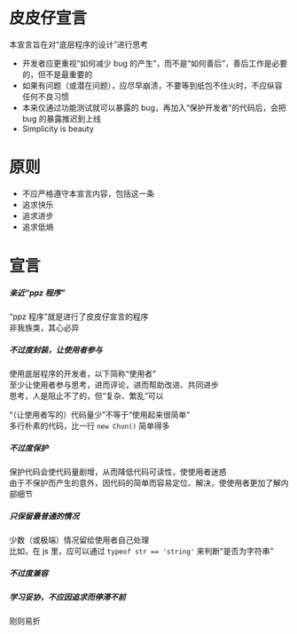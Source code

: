# 皮皮仔宣言
本宣言旨在对“底层程序的设计”进行思考  
+ 开发者应更重视“如何减少 bug 的产生”，而不是“如何善后”，善后工作是必要的，但不是最重要的  
+ 如果有问题（或潜在问题），应尽早崩溃，不要等到纸包不住火时，不应纵容任何不良习惯  
+ 本来仅通过功能测试就可以暴露的 bug，再加入“保护开发者”的代码后，会把 bug 的暴露推迟到上线  
+ Simplicity is beauty

# 原则
+ 不应严格遵守本宣言内容，包括这一条
+ 追求快乐
+ 追求进步
+ 追求低熵

# 宣言
##### 亲近“ppz 程序”
“ppz 程序”就是进行了皮皮仔宣言的程序  
非我族类，其心必异  

##### 不过度封装，让使用者参与  
使用底层程序的开发者，以下简称“使用者”  
至少让使用者参与思考，进而评论，进而帮助改进、共同进步  
思考，人是阻止不了的，但“复杂、繁乱”可以  

“（让使用者写的）代码量少”不等于“使用起来很简单”  
多行朴素的代码，比一行 ```new Chun()``` 简单得多  

##### 不过度保护
保护代码会使代码量剧增，从而降低代码可读性，使使用者迷惑  
由于不保护而产生的意外，因代码的简单而容易定位、解决，使使用者更加了解内部细节  

##### 只保留最普通的情况
少数（或极端）情况留给使用者自己处理  
比如，在 js 里，应可以通过 ```typeof str == 'string'``` 来判断“是否为字符串”  

##### 不过度兼容

##### 学习妥协，不应因追求而停滞不前
刚则易折
